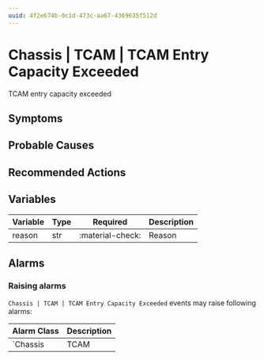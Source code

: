 ```yaml
---
uuid: 4f2e674b-0c1d-473c-aa67-4369635f512d
---
```

# Chassis | TCAM | TCAM Entry Capacity Exceeded

TCAM entry capacity exceeded

## Symptoms

## Probable Causes

## Recommended Actions

## Variables

Variable | Type | Required | Description
--- | --- | --- | ---
reason | str | :material-check: | Reason

## Alarms

### Raising alarms

`Chassis | TCAM | TCAM Entry Capacity Exceeded` events may raise following alarms:

Alarm Class | Description
--- | ---
`Chassis | TCAM | TCAM Entry Capacity Exceeded` | dispose
